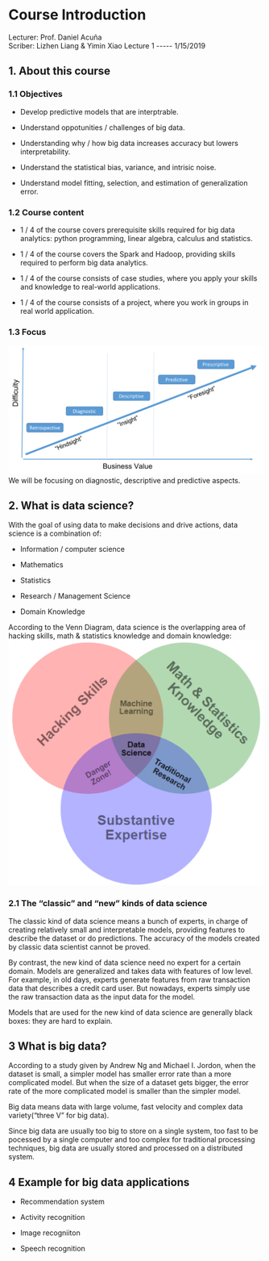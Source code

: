 
# Course Introduction

Lecturer: Prof. Daniel Acuña  
Scriber: Lizhen Liang & Yimin Xiao  Lecture 1 ----- 1/15/2019

## 1. About this course

### 1.1 Objectives

-   Develop predictive models that are interptrable.
    
-   Understand oppotunities / challenges of big data.
    
-   Understanding why / how big data increases accuracy but lowers interpretability.
    
-   Understand the statistical bias, variance, and intrisic noise.
    
-   Understand model fitting, selection, and estimation of generalization error.
    

### 1.2 Course content

-   1 / 4 of the course covers prerequisite skills required for big data analytics: python programming, linear algebra, calculus and statistics.
    
-   1 / 4 of the course covers the Spark and Hadoop, providing skills required to perform big data analytics.
    
-   1 / 4 of the course consists of case studies, where you apply your skills and knowledge to real-world applications.
    
-   1 / 4 of the course consists of a project, where you work in groups in real world application.
    

### 1.3 Focus
![image0](image\0.png)
We will be focusing on diagnostic, descriptive and predictive aspects.

## 2. What is data science?

With the goal of using data to make decisions and drive actions, data science is a combination of:

- Information / computer science

- Mathematics

- Statistics

- Research / Management Science

- Domain Knowledge

According to the Venn Diagram, data science is the overlapping area of hacking skills, math & statistics knowledge and domain knowledge:
![image1](image\1.png)

### 2.1 The “classic” and “new” kinds of data science

The classic kind of data science means a bunch of experts, in charge of creating relatively small and interpretable models, providing features to describe the dataset or do predictions. The accuracy of the models created by classic data scientist cannot be proved.

By contrast, the new kind of data science need no expert for a certain domain. Models are generalized and takes data with features of low level. For example, in old days, experts generate features from raw transaction data that describes a credit card user. But nowadays, experts simply use the raw transaction data as the input data for the model.

Models that are used for the new kind of data science are generally black boxes: they are hard to explain.

## 3 What is big data?

According to a study given by Andrew Ng and Michael I. Jordon, when the dataset is small, a simpler model has smaller error rate than a more complicated model. But when the size of a dataset gets bigger, the error rate of the more complicated model is smaller than the simpler model.

Big data means data with large volume, fast velocity and complex data variety(“three V” for big data).

Since big data are usually too big to store on a single system, too fast to be pocessed by a single computer and too complex for traditional processing techniques, big data are usually stored and processed on a distributed system.

## 4 Example for big data applications

- Recommendation system

- Activity recognition

- Image recogniiton

- Speech recognition